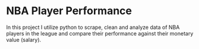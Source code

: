 # NBA Player Performance
In this project I utilize python to scrape, clean and analyze data of NBA players in the league and compare their performance against their monetary value (salary).

